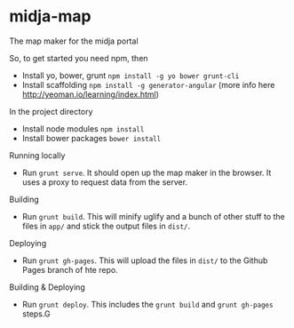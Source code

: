 # midja-map
The map maker for the midja portal


So, to get started you need npm, then

* Install yo, bower, grunt `npm install -g yo bower grunt-cli`
* Install scaffolding `npm install -g generator-angular` (more info here http://yeoman.io/learning/index.html)

In the project directory
* Install node modules `npm install`
* Install bower packages `bower install`

Running locally
* Run `grunt serve`. It should open up the map maker in the browser. It uses a proxy to request data from the server.

Building
* Run `grunt build`. This will minify uglify and a bunch of other stuff to the files in `app/` and stick the output files in `dist/`.

Deploying
* Run `grunt gh-pages`. This will upload the files in `dist/` to the Github Pages branch of hte repo.

Building & Deploying
* Run `grunt deploy`. This includes the `grunt build` and `grunt gh-pages` steps.G
